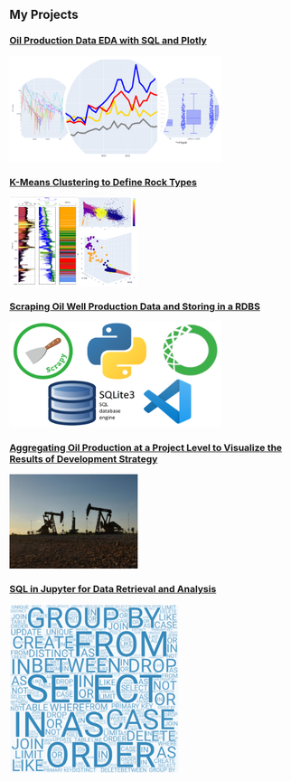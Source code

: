 ## My Projects



### [Oil Production Data EDA with SQL and Plotly](/pages/page_EDA.md)
<img src="/images/plotly thumbnail.PNG?raw=true" width="375" height="188">


### [K-Means Clustering to Define Rock Types](/pages/page_cluster.md)
<img src="/images/cluster_thimbnail.PNG?raw=true" width="45%" height="45%">


### [Scraping Oil Well Production Data and Storing in a RDBS](/pages/page_scrapy.md)
<img src="/images/scraping_collage_2.PNG?raw=true" width="375" height="188">

### [Aggregating Oil Production at a Project Level to Visualize the Results of Development Strategy](/pages/page_groupby.md)
<img src="/images/GroupBy/rigs.jpg?raw=true" width="45%" height="45%">

### [SQL in Jupyter for Data Retrieval and Analysis](/pages/page_sql.md)
<img src="/images/collage_thumbnail_sql.PNG?raw=true" width="300" height="300">


